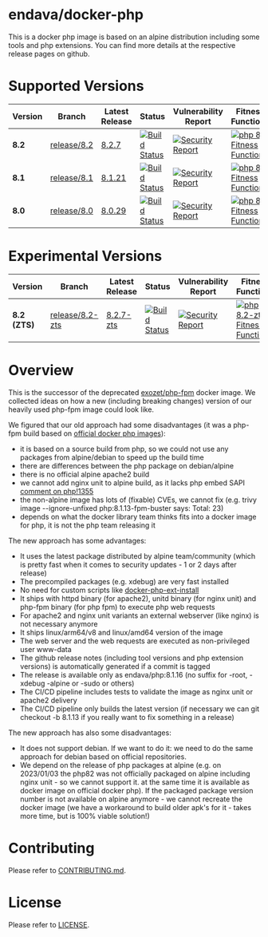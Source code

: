 # endava/docker-php

This is a docker php image is based on an alpine distribution including some tools and php extensions. You can find more details at the respective release pages on github.

# Supported Versions

| Version | Branch | Latest Release | Status | Vulnerability Report | Fitness Functions |
| --- | --- | --- | --- | --- | --- |
| **8.2** | [release/8.2](https://github.com/endava/docker-php/tree/release/8.2) | [8.2.7](https://github.com/endava/docker-php/releases/tag/8.2.7) | [![Build Status][github_actions_82_badge]][github_actions_82_link] | [![Security Report][security_report_82_badge]][security_report_82_link] | [![php 8.2 Fitness Functions](https://github.com/Endava/docker-php/actions/workflows/fitness-functions-release-8.2.yml/badge.svg)](https://github.com/Endava/docker-php/actions/workflows/fitness-functions-release-8.2.yml)
| **8.1** | [release/8.1](https://github.com/endava/docker-php/tree/release/8.1) | [8.1.21](https://github.com/endava/docker-php/releases/tag/8.1.21) | [![Build Status][github_actions_81_badge]][github_actions_81_link] | [![Security Report][security_report_81_badge]][security_report_81_link] | [![php 8.1 Fitness Functions](https://github.com/Endava/docker-php/actions/workflows/fitness-functions-release-8.1.yml/badge.svg)](https://github.com/Endava/docker-php/actions/workflows/fitness-functions-release-8.1.yml)
| **8.0** | [release/8.0](https://github.com/endava/docker-php/tree/release/8.0) | [8.0.29](https://github.com/endava/docker-php/releases/tag/8.0.29) | [![Build Status][github_actions_80_badge]][github_actions_80_link] | [![Security Report][security_report_80_badge]][security_report_80_link] | [![php 8.0 Fitness Functions](https://github.com/Endava/docker-php/actions/workflows/fitness-functions-release-8.0.yml/badge.svg)](https://github.com/Endava/docker-php/actions/workflows/fitness-functions-release-8.0.yml)

# Experimental Versions

| Version | Branch | Latest Release | Status | Vulnerability Report | Fitness Functions |
| --- | --- | --- | --- | --- | --- |
| **8.2 (ZTS)** | [release/8.2-zts](https://github.com/endava/docker-php/tree/release/8.2-zts) | [8.2.7-zts](https://github.com/endava/docker-php/releases/tag/8.2.7-zts) | [![Build Status][github_actions_82_badge]][github_actions_82zts_link] | [![Security Report][security_report_82zts_badge]][security_report_82zts_link] | [![php 8.2-zts Fitness Functions](https://github.com/Endava/docker-php/actions/workflows/fitness-functions-release-8.2-zts.yml/badge.svg)](https://github.com/Endava/docker-php/actions/workflows/fitness-functions-release-8.2-zts.yml)


[github_actions_82_badge]: https://github.com/endava/docker-php/workflows/CI/badge.svg?branch=release/8.2
[github_actions_82_link]: https://github.com/endava/docker-php/actions?query=branch%3Arelease%2F8.2
[security_report_82_badge]: https://github.com/endava/docker-php/releases/download/8.2.7/vulnerability-status.png
[security_report_82_link]: https://github.com/endava/docker-php/releases/download/8.2.7/vulnerability-report.html


[github_actions_81_badge]: https://github.com/endava/docker-php/workflows/CI/badge.svg?branch=release/8.1
[github_actions_81_link]: https://github.com/endava/docker-php/actions?query=branch%3Arelease%2F8.1
[security_report_81_badge]: https://github.com/endava/docker-php/releases/download/8.1.21/vulnerability-status.png
[security_report_81_link]: https://github.com/endava/docker-php/releases/download/8.1.21/vulnerability-report.html

[github_actions_80_badge]: https://github.com/endava/docker-php/workflows/CI/badge.svg?branch=release/8.0
[github_actions_80_link]: https://github.com/endava/docker-php/actions?query=branch%3Arelease%2F8.0
[security_report_80_badge]: https://github.com/endava/docker-php/releases/download/8.0.29/vulnerability-status.png
[security_report_80_link]: https://github.com/endava/docker-php/releases/download/8.0.29/vulnerability-report.html


[github_actions_82zts_badge]: https://github.com/endava/docker-php/workflows/CI/badge.svg?branch=release/8.2-zts
[github_actions_82zts_link]: https://github.com/endava/docker-php/actions?query=branch%3Arelease%2F8.2-zts
[security_report_82zts_badge]: https://github.com/endava/docker-php/releases/download/8.2.7-zts/vulnerability-status.png
[security_report_82zts_link]: https://github.com/endava/docker-php/releases/download/8.2.7-zts/vulnerability-report.html

# Overview

This is the successor of the deprecated [exozet/php-fpm](https://hub.docker.com/r/exozet/php-fpm/) docker image. We collected ideas on how a new (including breaking changes) version of our heavily used php-fpm image could look like.

We figured that our old approach had some disadvantages (it was a php-fpm build based on [official docker php images](https://hub.docker.com/_/php)):

* it is based on a source build from php, so we could not use any packages from alpine/debian to speed up the build time
* there are differences between the php package on debian/alpine 
* there is no official alpine apache2 build
* we cannot add nginx unit to alpine build, as it lacks php embed SAPI [comment on php!1355](https://github.com/docker-library/php/pull/1355#issuecomment-1352087633)
* the non-alpine image has lots of (fixable) CVEs, we cannot fix (e.g. trivy image --ignore-unfixed php:8.1.13-fpm-buster says: Total: 23)
* depends on what the docker library team thinks fits into a docker image for php, it is not the php team releasing it

The new approach has some advantages:

* It uses the latest package distributed by alpine team/community (which is pretty fast when it comes to security updates - 1 or 2 days after release)
* The precompiled packages (e.g. xdebug) are very fast installed
* No need for custom scripts like [docker-php-ext-install](https://github.com/docker-library/php/blob/master/docker-php-ext-install)
* It ships with httpd binary (for apache2), unitd binary (for nginx unit) and php-fpm binary (for php fpm) to execute php web requests
* For apache2 and nginx unit variants an external webserver (like nginx) is not necessary anymore 
* It ships linux/arm64/v8 and linux/amd64 version of the image
* The web server and the web requests are executed as non-privileged user www-data
* The github release notes (including tool versions and php extension versions) is automatically generated if a commit is tagged
* The release is available only as endava/php:8.1.16 (no suffix for -root, -xdebug -alpine or -sudo or others)
* The CI/CD pipeline includes tests to validate the image as nginx unit or apache2 delivery
* The CI/CD pipeline only builds the latest version (if necessary we can git checkout -b 8.1.13 if you really want to fix something in a release)

The new approach has also some disadvantages:

* It does not support debian. If we want to do it: we need to do the same approach for debian based on official repositories.
* We depend on the release of php packages at alpine (e.g. on 2023/01/03 the php82 was not officially packaged on alpine including nginx unit - so we cannot support it. at the same time it is available as docker image on official docker php). If the packaged package version number is not available on alpine anymore - we cannot recreate the docker image (we have a workaround to build older apk's for it - takes more time, but is 100% viable solution!)



# Contributing
Please refer to [CONTRIBUTING.md](CONTRIBUTING.md). 

# License
Please refer to [LICENSE](LICENSE). 

